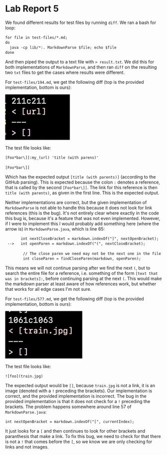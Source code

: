 # Lab Report 5

We found different results for test files by running `diff`. We ran a bash for loop:
```
for file in test-files/*.md;
do
  java -cp lib/*:. MarkdownParse $file; echo $file
done
```
And then piped the output to a text file with `> result.txt`. We did this for both implementations of `MarkdownParse`, and then ran `diff` on the resulting two `txt` files to get the cases where results were different.

For `test-files/194.md`, we get the following diff (top is the provided implementation, bottom is ours):

![](5test1.png)

The test file looks like:
```
[Foo*bar\]]:my_(url) 'title (with parens)'

[Foo*bar\]]
```

Which has the expected output `[title (with parents)]` (according to the GitHub parsing). This is expected because the colon `:` denotes a reference, that is called by the second `[Foo*bar\]]`. The link for this reference is then `title (with parents)`, as given in the first line. This is the expected output.

Neither implementations are correct, but the given implementation of `MarkdownParse` is not able to handle this because it does not look for link references (this is the bug). It's not entirely clear where exactly in the code this bug is, because it's a feature that was not even implemented. However, if I were to implement this I would probably add something here (where the arrow is) in `MarkdownParse.java`, which is line 65: 
```
       int nextCloseBracket = markdown.indexOf("]", nextOpenBracket);
 -->   int openParen = markdown.indexOf("(", nextCloseBracket);

        // The close paren we need may not be the next one in the file
        int closeParen = findCloseParen(markdown, openParen);
```
This means we will not continue parsing after we find the next `(`, but to search the entire file for a reference, i.e. something of the form `[text that was in brackets]:`, before continuing parsing at the next `(`. This would make the markdown parser at least aware of how references work, but whether that works for all edge cases I'm not sure.

For `test-files/577.md`, we get the following diff (top is the provided implementation, bottom is ours):

![](5test2.png)

The test file looks like:

```
![foo](train.jpg)
```

The expected output would be `[]`, because `train.jpg` is not a link, it is an image (denoted with a `!` preceding the brackets). Our implementation is correct, and the provided implementation is incorrect. The bug in the provided implementation is that it does not check for a `!` preceding the brackets. The problem happens somewhere around line 57 of `MarkdownParse.java`:
```
int nextOpenBracket = markdown.indexOf("[", currentIndex);
```

It just looks for a `[` and then continues to look for other brackets and paranthesis that make a link. To fix this bug, we need to check for that there is not a `!` that comes before the `[`, so we know we are only checking for links and not images.